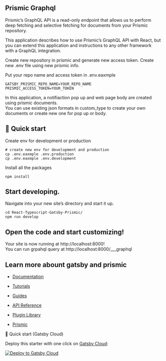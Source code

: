 ## Prismic Graphql
Prismic’s GraphQL API is a read-only endpoint that allows us to perform deep fetching and selective fetching for documents from your Prismic repository.

This application describes how to use Prismic’s GraphQL API with React, but you can extend this application and instructions to any other framework with a GraphQL integration.

Create new repository in prismic and generate new access token. Create new .env file using new prismic info.

Put your repo name and access token in .env.eaxmple
```shell
GATSBY_PRISMIC_REPO_NAME=YOUR_REPO_NAME
PRISMIC_ACCESS_TOKEN=YOUR_TOKEN
```

In this application, a notifiaction pop up and web page body are created using prismic documents. <br> 
You can use existing json formats in custom_type to create your own documents or create new one for pop up or body.

## 🚀 Quick start

Create env for development or production

```shell
# create new env for development and production
cp .env.eaxmple .env.production
cp .env.eaxmple .env.development
```

Install all the packages
```shell
npm install
```

## Start developing.

Navigate into your new site’s directory and start it up.

```shell
cd React-Typescript-Gatsby-Prismic/
npm run develop
```

## Open the code and start customizing!

Your site is now running at http://localhost:8000! <br>
You can run grpahql query at http://localhost:8000/___graphql

## Learn more abount gatsby and prismic

- [Documentation](https://www.gatsbyjs.com/docs/?utm_source=starter&utm_medium=readme&utm_campaign=minimal-starter-ts)

- [Tutorials](https://www.gatsbyjs.com/tutorial/?utm_source=starter&utm_medium=readme&utm_campaign=minimal-starter-ts)

- [Guides](https://www.gatsbyjs.com/tutorial/?utm_source=starter&utm_medium=readme&utm_campaign=minimal-starter-ts)

- [API Reference](https://www.gatsbyjs.com/docs/api-reference/?utm_source=starter&utm_medium=readme&utm_campaign=minimal-starter-ts)

- [Plugin Library](https://www.gatsbyjs.com/plugins?utm_source=starter&utm_medium=readme&utm_campaign=minimal-starter-ts)

- [Prismic](https://prismic.io/docs)


🚀 Quick start (Gatsby Cloud)

Deploy this starter with one click on [Gatsby Cloud](https://www.gatsbyjs.com/cloud/):

[<img src="https://www.gatsbyjs.com/deploynow.svg" alt="Deploy to Gatsby Cloud">](https://www.gatsbyjs.com/dashboard/deploynow?url=https://github.com/gatsbyjs/gatsby-starter-minimal-ts)
